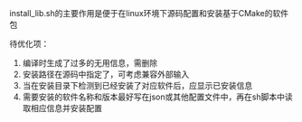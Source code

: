 install_lib.sh的主要作用是便于在linux环境下源码配置和安装基于CMake的软件包

待优化项：
1. 编译时生成了过多的无用信息，需删除
2. 安装路径在源码中指定了，可考虑兼容外部输入
3. 当在安装目录下检测到已经安装了对应软件后，应显示已安装信息
4. 需要安装的软件名称和版本最好写在json或其他配置文件中，再在sh脚本中读取相应信息并安装配置